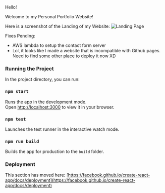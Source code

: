 Hello!

Welcome to my Personal Portfolio Website!

Here is a screenshot of the Landing of my Website:
![Landing Page](Extra/Landing_page.png?raw=true "Landing Page")



Fixes Pending:
- AWS lambda to setup the contact form server
- Lol, it looks like I made a website that is incompatible with Github pages. Need to find some other place to deploy it now XD



### Running the Project

In the project directory, you can run:

### `npm start`

Runs the app in the development mode.\
Open [http://localhost:3000](http://localhost:3000) to view it in your browser.

### `npm test`

Launches the test runner in the interactive watch mode.

### `npm run build`

Builds the app for production to the `build` folder.

### Deployment

This section has moved here: [https://facebook.github.io/create-react-app/docs/deployment](https://facebook.github.io/create-react-app/docs/deployment)

